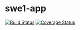 # swe1-app

[![Build Status](https://app.travis-ci.com/maludee/swe1-app.svg?branch=main)](https://app.travis-ci.com/maludee/swe1-app) [![Coverage Status](https://coveralls.io/repos/github/maludee/swe1-app/badge.svg?branch=main)](https://coveralls.io/github/maludee/swe1-app?branch=main)